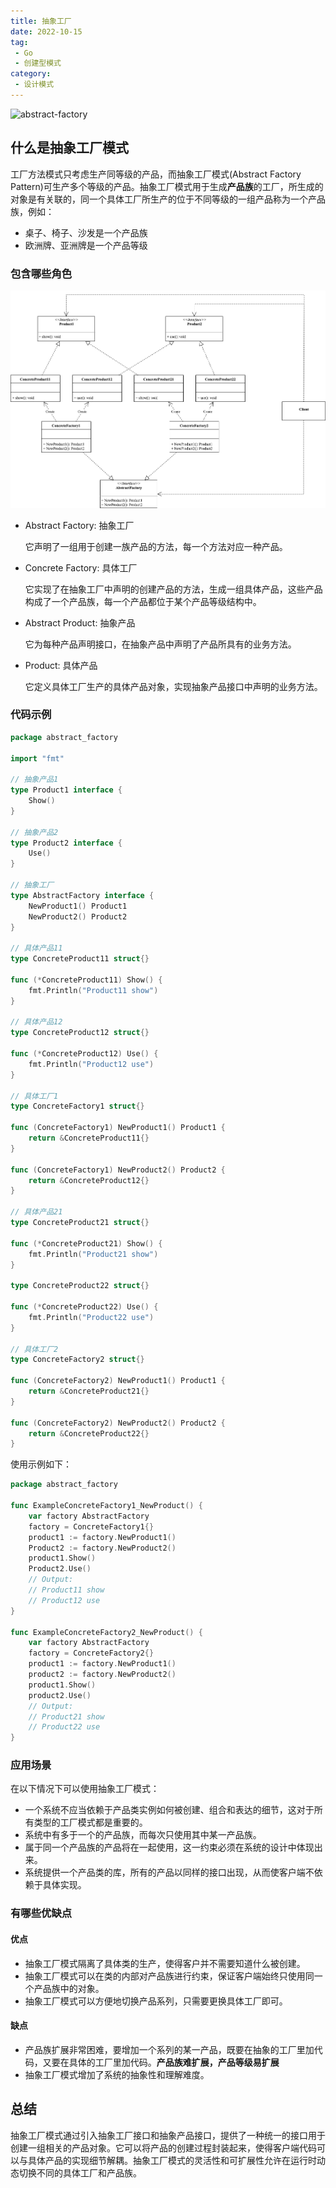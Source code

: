 ```yaml
---
title: 抽象工厂
date: 2022-10-15
tag:
 - Go
 - 创建型模式
category:
 - 设计模式
---
```


![abstract-factory](https://refactoringguru.cn/images/patterns/content/abstract-factory/abstract-factory-zh-2x.png)

<!-- more -->

## 什么是抽象工厂模式

工厂方法模式只考虑生产同等级的产品，而抽象工厂模式(Abstract Factory Pattern)可生产多个等级的产品。抽象工厂模式用于生成**产品族**的工厂，所生成的对象是有关联的，同一个具体工厂所生产的位于不同等级的一组产品称为一个产品族，例如：

- 桌子、椅子、沙发是一个产品族
- 欧洲牌、亚洲牌是一个产品等级

### 包含哪些角色

![抽象工厂模式](../images/abstract-factory.png)

- Abstract Factory: 抽象工厂
  
  它声明了一组用于创建一族产品的方法，每一个方法对应一种产品。

- Concrete Factory: 具体工厂
  
  它实现了在抽象工厂中声明的创建产品的方法，生成一组具体产品，这些产品构成了一个产品族，每一个产品都位于某个产品等级结构中。

- Abstract Product: 抽象产品

  它为每种产品声明接口，在抽象产品中声明了产品所具有的业务方法。

- Product: 具体产品

  它定义具体工厂生产的具体产品对象，实现抽象产品接口中声明的业务方法。

### 代码示例

```go
package abstract_factory

import "fmt"

// 抽象产品1
type Product1 interface {
	Show()
}

// 抽象产品2
type Product2 interface {
	Use()
}

// 抽象工厂
type AbstractFactory interface {
	NewProduct1() Product1
	NewProduct2() Product2
}

// 具体产品11
type ConcreteProduct11 struct{}

func (*ConcreteProduct11) Show() {
	fmt.Println("Product11 show")
}

// 具体产品12
type ConcreteProduct12 struct{}

func (*ConcreteProduct12) Use() {
	fmt.Println("Product12 use")
}

// 具体工厂1
type ConcreteFactory1 struct{}

func (ConcreteFactory1) NewProduct1() Product1 {
	return &ConcreteProduct11{}
}

func (ConcreteFactory1) NewProduct2() Product2 {
	return &ConcreteProduct12{}
}

// 具体产品21
type ConcreteProduct21 struct{}

func (*ConcreteProduct21) Show() {
	fmt.Println("Product21 show")
}

type ConcreteProduct22 struct{}

func (*ConcreteProduct22) Use() {
	fmt.Println("Product22 use")
}

// 具体工厂2
type ConcreteFactory2 struct{}

func (ConcreteFactory2) NewProduct1() Product1 {
	return &ConcreteProduct21{}
}

func (ConcreteFactory2) NewProduct2() Product2 {
	return &ConcreteProduct22{}
}
```

使用示例如下：

```go
package abstract_factory

func ExampleConcreteFactory1_NewProduct() {
	var factory AbstractFactory
	factory = ConcreteFactory1{}
	product1 := factory.NewProduct1()
	Product2 := factory.NewProduct2()
	product1.Show()
	Product2.Use()
	// Output:
	// Product11 show
	// Product12 use
}

func ExampleConcreteFactory2_NewProduct() {
	var factory AbstractFactory
	factory = ConcreteFactory2{}
	product1 := factory.NewProduct1()
	product2 := factory.NewProduct2()
	product1.Show()
	product2.Use()
	// Output:
	// Product21 show
	// Product22 use
}
```

### 应用场景

在以下情况下可以使用抽象工厂模式：

- 一个系统不应当依赖于产品类实例如何被创建、组合和表达的细节，这对于所有类型的工厂模式都是重要的。
- 系统中有多于一个的产品族，而每次只使用其中某一产品族。
- 属于同一个产品族的产品将在一起使用，这一约束必须在系统的设计中体现出来。
- 系统提供一个产品类的库，所有的产品以同样的接口出现，从而使客户端不依赖于具体实现。

### 有哪些优缺点

#### 优点

- 抽象工厂模式隔离了具体类的生产，使得客户并不需要知道什么被创建。
- 抽象工厂模式可以在类的内部对产品族进行约束，保证客户端始终只使用同一个产品族中的对象。
- 抽象工厂模式可以方便地切换产品系列，只需要更换具体工厂即可。

#### 缺点

- 产品族扩展非常困难，要增加一个系列的某一产品，既要在抽象的工厂里加代码，又要在具体的工厂里加代码。**产品族难扩展，产品等级易扩展**
- 抽象工厂模式增加了系统的抽象性和理解难度。

## 总结

抽象工厂模式通过引入抽象工厂接口和抽象产品接口，提供了一种统一的接口用于创建一组相关的产品对象。它可以将产品的创建过程封装起来，使得客户端代码可以与具体产品的实现细节解耦。抽象工厂模式的灵活性和可扩展性允许在运行时动态切换不同的具体工厂和产品族。
